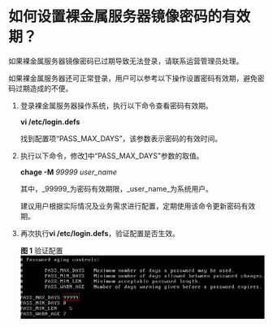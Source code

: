 # 如何设置裸金属服务器镜像密码的有效期？<a name="bms_faq_0025"></a>

如果裸金属服务器镜像密码已过期导致无法登录，请联系运营管理员处理。

如果裸金属服务器还可正常登录，用户可以参考以下操作设置密码有效期，避免密码过期造成的不便。

1.  <a name="li96511055152412"></a>登录裸金属服务器操作系统，执行以下命令查看密码有效期。

    **vi /etc/login.defs**

    找到配置项“PASS\_MAX\_DAYS”，该参数表示密码的有效时间。

2.  执行以下命令，修改[1](#li96511055152412)中“PASS\_MAX\_DAYS”参数的取值。

    **chage -M** _99999 user\_name_

    其中，_99999_为密码有效期限，_user\_name_为系统用户。

    建议用户根据实际情况及业务需求进行配置，定期使用该命令更新密码有效期。

3.  再次执行**vi /etc/login.defs**，验证配置是否生效。

    **图 1**  验证配置<a name="fig12619131052519"></a>  
    ![](figures/验证配置.png "验证配置")


